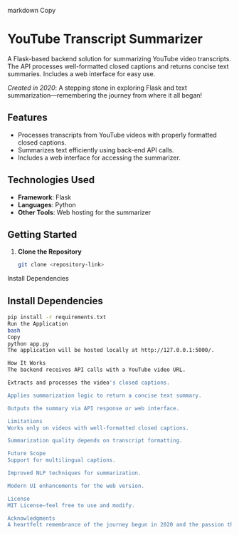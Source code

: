 markdown
Copy
# YouTube Transcript Summarizer  

A Flask-based backend solution for summarizing YouTube video transcripts. The API processes well-formatted closed captions and returns concise text summaries. Includes a web interface for easy use.  

*Created in 2020*: A stepping stone in exploring Flask and text summarization—remembering the journey from where it all began!  

## Features  
- Processes transcripts from YouTube videos with properly formatted closed captions.  
- Summarizes text efficiently using back-end API calls.  
- Includes a web interface for accessing the summarizer.  

## Technologies Used  
- **Framework**: Flask  
- **Languages**: Python  
- **Other Tools**: Web hosting for the summarizer  

## Getting Started  
1. **Clone the Repository**  
   ```bash
   git clone <repository-link>
Install Dependencies


## Install Dependencies

```bash
pip install -r requirements.txt
Run the Application
bash
Copy
python app.py
The application will be hosted locally at http://127.0.0.1:5000/.

How It Works
The backend receives API calls with a YouTube video URL.

Extracts and processes the video's closed captions.

Applies summarization logic to return a concise text summary.

Outputs the summary via API response or web interface.

Limitations
Works only on videos with well-formatted closed captions.

Summarization quality depends on transcript formatting.

Future Scope
Support for multilingual captions.

Improved NLP techniques for summarization.

Modern UI enhancements for the web version.

License
MIT License—feel free to use and modify.

Acknowledgments
A heartfelt remembrance of the journey begun in 2020 and the passion that fueled this creation.



